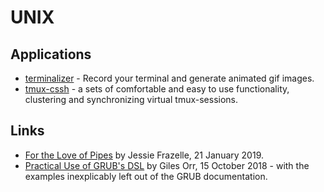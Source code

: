 # UNIX

## Applications

-   [terminalizer](https://github.com/faressoft/terminalizer) - Record your terminal and generate animated gif images.
-   [tmux-cssh](https://github.com/dennishafemann/tmux-cssh) - a sets of comfortable and easy to use functionality, clustering and synchronizing virtual tmux-sessions.

## Links

-   [For the Love of Pipes](https://blog.jessfraz.com/post/for-the-love-of-pipes/) by Jessie Frazelle, 21 January 2019.
-   [Practical Use of GRUB's DSL](https://www.gilesorr.com/grubdsl/) by Giles Orr, 15 October 2018 - with the examples inexplicably left out of the GRUB documentation.

